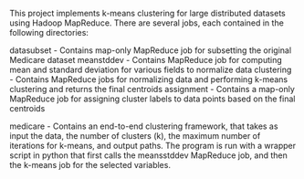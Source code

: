 This project implements k-means clustering for large distributed datasets using Hadoop MapReduce. There are several jobs, each contained in the following directories:

datasubset - Contains map-only MapReduce job for subsetting the original Medicare dataset
meanstddev - Contains MapReduce job for computing mean and standard deviation for various fields to normalize data
clustering - Contains MapReduce jobs for normalizing data and performing k-means clustering and returns the final 	     centroids
assignment - Contains a map-only MapReduce job for assigning cluster labels to data points based on the final centroids

medicare - Contains an end-to-end clustering framework, that takes as input the data, the number of clusters (k), 
	   the maximum number of iterations for k-means, and output paths. The program is run with a wrapper script in
	   python that first calls the meansstddev MapReduce job, and then the k-means job for the selected variables.